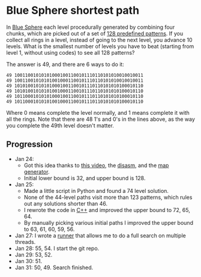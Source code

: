 # Blue Sphere shortest path

In [Blue Sphere](https://info.sonicretro.org/Blue_Sphere) each level procedurally generated by combining four chunks, which are picked out of a set of [128 predefined patterns](https://info.sonicretro.org/Blue_Sphere/Maps). If you collect all rings in a level, instead of going to the next level, you advance 10 levels. What is the smallest number of levels you have to beat (starting from level 1, without using codes) to see all 128 patterns?

The answer is 49, and there are 6 ways to do it:
```
49 100110010101010001001100101110110101010010010011
49 100110010101010010001100101110110101010010010011
49 101010010101010001001100101110110101010100010110
49 101010010101010010001100101110110101010100010110
49 101100010101010001001100101110110101010100010110
49 101100010101010010001100101110110101010100010110
```

Where 0 means complete the level normally, and 1 means complete it with all the rings. Note that there are 48 1's and 0's in the lines above, as the way you complete the 49th level doesn't matter.

## Progression
* Jan 24:
  * Got this idea thanks to [this video](https://www.youtube.com/watch?v=L4nUrb5BoC8), the [disasm](https://github.com/sonicretro/skdisasm/), and the [map generator](https://bsgen-new.neocities.org/).
  * Initial lower bound is 32, and upper bound is 128.
* Jan 25:
  * Made a little script in Python and found a 74 level solution.
  * None of the 44-level paths visit more than 123 patterns, which rules out any solutions shorter than 46.
  * I rewrote the code in [C++](shortsphere.cc) and improved the upper bound to 72, 65, 64.
  * By manually picking various initial paths I improved the upper bound to 63, 61, 60, 59, 56.
* Jan 27: I wrote a [runner](runner.py) that allows me to do a full search on multiple threads.
* Jan 28: 55, 54. I start the git repo.
* Jan 29: 53, 52.
* Jan 30: 51.
* Jan 31: 50, 49. Search finished.
